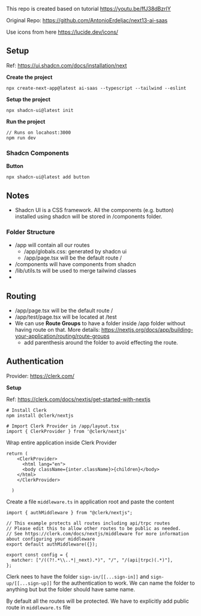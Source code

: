 This repo is created based on tutorial https://youtu.be/ffJ38dBzrlY

Original Repo:
https://github.com/AntonioErdeljac/next13-ai-saas

Use icons from here
https://lucide.dev/icons/


## Setup

Ref: https://ui.shadcn.com/docs/installation/next 

**Create the project**

```
npx create-next-app@latest ai-saas --typescript --tailwind --eslint 
```

**Setup the project**
```
npx shadcn-ui@latest init
```

**Run the project**

```
// Runs on locahost:3000
npm run dev
```

### Shadcn Components

**Button**
```
npx shadcn-ui@latest add button
```

## Notes

* Shadcn UI is a CSS framework. All the components (e.g. button) installed using shadcn will be stored in /components folder.


### Folder Structure
* /app will contain all our routes
    * /app/globals.css: generated by shadcn ui
    * /app/page.tsx will be the default route /
* /components will have components from shadcn
* /lib/utils.ts will be used to merge tailwind classes
* 

## Routing
* /app/page.tsx will be the default route /
* /app/test/page.tsx will be located at /test
* We can use **Route Groups** to have a folder inside /app folder without having route on that. More details: https://nextjs.org/docs/app/building-your-application/routing/route-groups
    * add parenthesis around the folder to avoid effecting the route.

## Authentication

Provider: https://clerk.com/

**Setup**

Ref: https://clerk.com/docs/nextjs/get-started-with-nextjs

```
# Install Clerk
npm install @clerk/nextjs

# Import Clerk Provider in /app/layout.tsx
import { ClerkProvider } from '@clerk/nextjs'

```

Wrap entire application inside Clerk Provider
```
return (
    <ClerkProvider>
      <html lang="en">
      <body className={inter.className}>{children}</body>
    </html>
    </ClerkProvider>
    
  )
```

Create a file `middleware.ts` in application root and paste the content
```
import { authMiddleware } from "@clerk/nextjs";

// This example protects all routes including api/trpc routes
// Please edit this to allow other routes to be public as needed.
// See https://clerk.com/docs/nextjs/middleware for more information about configuring your middleware
export default authMiddleware({});

export const config = {
  matcher: ["/((?!.*\\..*|_next).*)", "/", "/(api|trpc)(.*)"],
};

```

Clerk nees to have the folder `sign-in/[[...sign-in]]` and `sign-up/[[...sign-up]]` for the authentication to work. We can name the folder to anything but but the folder should have same name.

By default all the routes will be protected. We have to explicitly add public route in `middleware.ts` file










